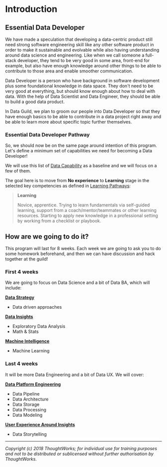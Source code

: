 # Introduction

## Essential Data Developer

We have made a speculation that developing a data-centric product still need strong software engineering skill like any other software product in order to make it sustainable and evolvable while also having understanding around data science and engineering. Like when we call someone a full-stack developer, they tend to be very good in some area, front-end for example, but also have enough knowledge around other things to be able to contribute to those area and enable smoother communication.

Data Developer is a person who have background in software development plus some foundational knowledge in data space. They don't need to be very good at everything, but should know enough about how to deal with data. With the help of Data Scientist and Data Engineer, they should be able to build a good data product.

In Data Guild, we plan to groom our people into Data Developer so that they have enough basics to be able to contribute in a data project right away and be able to learn more about specific topic further themselves.

### Essential Data Developer Pathway

So, we should now be on the same page around intention of this program. Let's define a minimum set of capabilities we need for becoming a Data Developer!

We will use this list of [Data Capability](data-capability.md) as a baseline and we will focus on a few of them.

The goal here is to move from **No experience** to **Learning** stage in the selected key competencies as defined in [Learning Pathways](https://docs.google.com/presentation/d/1JCEcE9OmQ1ocdxKf37gzNtWmC63xaBMEs-uFUQ_8LJA/edit#slide=id.g3fa2669660_5_1831):

> **Learning**
>
> Novice, apprentice. Trying to learn fundamentals via self-guided learning, support from a coach/mentor/teammates or other learning resources. Starting to apply new knowledge in a professional setting by working from a checklist or playbook.

## How are we going to do it?

This program will last for 8 weeks. Each week we are going to ask you to do some homework beforehand, and then we can have discussion and hack together at the guild!

### First 4 weeks

We are going to focus on Data Science and a bit of Data BA, which will include:

[**Data Strategy**](data-capability.md/#data-strategy)
* Data driven approaches

[**Data Insights**](data-capability.md/#data-insights)
* Exploratory Data Analysis
* Math & Stats

[**Machine Intelligence**](data-capability.md/#machine-intelligence)
* Machine Learning

### Last 4 weeks

It will be more Data Engineering and a bit of Data UX. We will cover:

[**Data Platform Engineering**](data-capability.md/#data-platform-engineering)
* Data Pipeline
* Data Architecture
* Data Storage
* Data Processing
* Data Modeling

[**User Experience Around Insights**](data-capability.md/#user-experience-around-insights)
* Data Storytelling

---

*Copyright (c) 2018 ThoughtWorks; for individual use for training purposes and not to be distributed or sublicensed without further authorisation by ThoughtWorks.*

